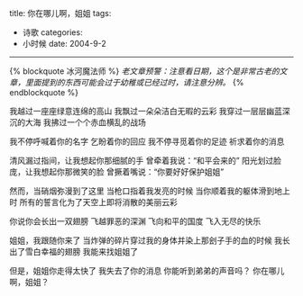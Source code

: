 title: 你在哪儿啊，姐姐
tags:
- 诗歌
categories:
- 小时候
date: 2004-9-2
---

{% blockquote 冰河魔法师 %}
*老文章预警：注意看日期，这个是非常古老的文章，里面提到的东西可能会过于幼稚或已经过时，请注意分辨。*
{% endblockquote %}
                                                                         
我越过一座座绿意连绵的高山
 我飘过一朵朵洁白无暇的云彩
 我穿过一层层幽蓝深沉的大海
 我拂过一个个赤血横乱的战场                                              
                                                                         
我不停呼喊着你的名字
 乞盼着你的回应
 我不停寻觅着你的足迹
 祈求着你的消息                                                          
                                                                         
清风漏过指间，让我想起你那细腻的手
 曾牵着我说：“和平会来的”
 阳光划过脸庞，让我想起你那微笑的脸
 曾撅着嘴说：“你要好好保护姐姐”                                          
                                                                         
然而，当硝烟弥漫到了这里
 当枪口指着我发亮的时候
 当你顺着我的躯体滑到地上时
 所有的誓言化为了天空上即将消散的美丽云彩                                
                                                                         
你说你会长出一双翅膀
 飞越罪恶的深渊
 飞向和平的国度
 飞入无尽的快乐                                                          
                                                                         
姐姐，我跟随你来了
 当炸弹的碎片穿过我的身体并染上那刽子手的血的时候
 我长出了雪白幸福的翅膀
 我能来找姐姐了                                                          
                                                                         
但是，姐姐你走得太快了
 我失去了你的消息
 你能听到弟弟的声音吗？
 你在哪儿啊，姐姐？



